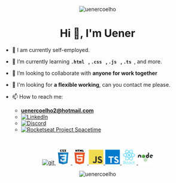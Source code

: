 <p align="center"> <img src="https://komarev.com/ghpvc/?username=uenercoelho&label=Profile%20views&color=0e75b6&style=flat" alt="uenercoelho" /> </p>

<h1 align="center">Hi 👋, I'm Uener</h1>
<!-- <h3 align="center">A passionate developer</h3> -->

- 🔭 I am currently self-employed.

- 🌱 I’m currently learning **`.html ` , `.css ` , `.js ` , `.ts `**, and more.

- 👯 I’m looking to collaborate with **anyone for work together**

- 🤝 I'm looking for **a flexible working**, can you contact me please. 


- 📫 How to reach me:
  - **uenercoelho2@hotmail.com**
  - [![LinkedIn](https://img.shields.io/badge/uenercoelho-0077B5?style=for-the-badge&logo=linkedin&logoColor=white)](https://www.linkedin.com/in/uenercoelho/)
  - [![Discord](https://img.shields.io/badge/@uenercoelho-7289DA?style=for-the-badge&logo=discord&logoColor=white)](https://discord.com/channels/@uenercoelho/)
  - <a href="https://www.dio.me/users/uenercoelho2" target="_blank">
    <img src="https://img.shields.io/static/v1?label=DIO&message=@uenercoelho&color=313238&labelColor=8257e5" alt="Rocketseat Project Spacetime" />
  </a>


<br>
<p align="center"> 
  <a href="https://git-scm.com/" target="_blank" rel="noreferrer"> 
    <img src="https://www.vectorlogo.zone/logos/git-scm/git-scm-icon.svg" alt="git" width="40" height="40"/> 
  </a> 
  <a href="https://www.w3schools.com/css/" target="_blank" rel="noreferrer"> 
    <img src="https://raw.githubusercontent.com/devicons/devicon/master/icons/css3/css3-original-wordmark.svg" alt="css3" width="40" height="40"/> 
  </a> 
  <a href="https://www.w3.org/html/" target="_blank" rel="noreferrer"> 
    <img src="https://raw.githubusercontent.com/devicons/devicon/master/icons/html5/html5-original-wordmark.svg" alt="html5" width="40" height="40"/> 
  </a> 
  <a href="https://developer.mozilla.org/en-US/docs/Web/JavaScript" target="_blank" rel="noreferrer"> 
    <img src="https://raw.githubusercontent.com/devicons/devicon/master/icons/javascript/javascript-original.svg" alt="javascript" width="40" height="40"/> 
  </a> 
  <a href="https://www.typescriptlang.org/" target="_blank" rel="noreferrer"> 
    <img src="https://raw.githubusercontent.com/devicons/devicon/master/icons/typescript/typescript-original.svg" alt="typescript" width="40" height="40"/> 
  </a> 
  <a href="https://reactjs.org/" target="_blank" rel="noreferrer"> 
    <img src="https://raw.githubusercontent.com/devicons/devicon/master/icons/react/react-original-wordmark.svg" alt="react" width="40" height="40"/> 
  </a> 
  <a href="https://nodejs.org" target="_blank" rel="noreferrer"> 
    <img src="https://raw.githubusercontent.com/devicons/devicon/master/icons/nodejs/nodejs-original-wordmark.svg" alt="nodejs" width="40" height="40"/> 
  </a> 
</p>

<p align="center">
    <img src="https://github-readme-stats.vercel.app/api/top-langs/?username=uenercoelho&layout=compact&title_color=61dafb&text_color=FFFFFF&icon_color=61dafb&bg_color=20232a" alt="uenercoelho" />
</p>
